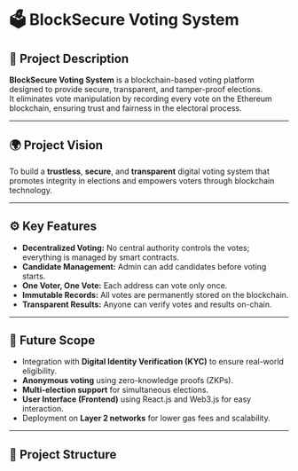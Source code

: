 # 🗳️ BlockSecure Voting System

## 📘 Project Description
**BlockSecure Voting System** is a blockchain-based voting platform designed to provide secure, transparent, and tamper-proof elections.  
It eliminates vote manipulation by recording every vote on the Ethereum blockchain, ensuring trust and fairness in the electoral process.

---

## 🌍 Project Vision
To build a **trustless**, **secure**, and **transparent** digital voting system that promotes integrity in elections and empowers voters through blockchain technology.

---

## ⚙️ Key Features
- **Decentralized Voting:** No central authority controls the votes; everything is managed by smart contracts.  
- **Candidate Management:** Admin can add candidates before voting starts.  
- **One Voter, One Vote:** Each address can vote only once.  
- **Immutable Records:** All votes are permanently stored on the blockchain.  
- **Transparent Results:** Anyone can verify votes and results on-chain.

---

## 🚀 Future Scope
- Integration with **Digital Identity Verification (KYC)** to ensure real-world eligibility.
- **Anonymous voting** using zero-knowledge proofs (ZKPs).
- **Multi-election support** for simultaneous elections.
- **User Interface (Frontend)** using React.js and Web3.js for easy interaction.
- Deployment on **Layer 2 networks** for lower gas fees and scalability.

---

## 🧩 Project Structure

